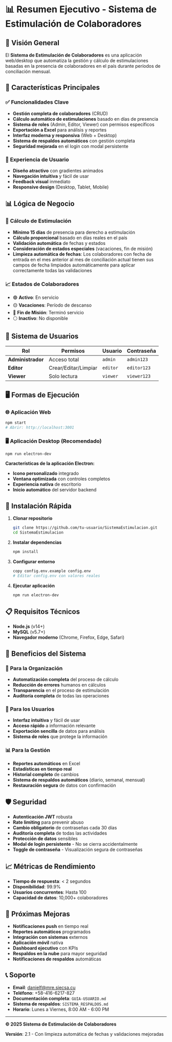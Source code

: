 # 📊 Resumen Ejecutivo - Sistema de Estimulación de Colaboradores

## 🎯 Visión General

El **Sistema de Estimulación de Colaboradores** es una aplicación web/desktop que automatiza la gestión y cálculo de estimulaciones basadas en la presencia de colaboradores en el país durante períodos de conciliación mensual.

## 🚀 Características Principales

### ✅ **Funcionalidades Clave**
- **Gestión completa de colaboradores** (CRUD)
- **Cálculo automático de estimulaciones** basado en días de presencia
- **Sistema de roles** (Admin, Editor, Viewer) con permisos específicos
- **Exportación a Excel** para análisis y reportes
- **Interfaz moderna y responsiva** (Web + Desktop)
- **Sistema de respaldos automáticos** con gestión completa
- **Seguridad mejorada** en el login con modal persistente

### 🎨 **Experiencia de Usuario**
- **Diseño atractivo** con gradientes animados
- **Navegación intuitiva** y fácil de usar
- **Feedback visual** inmediato
- **Responsive design** (Desktop, Tablet, Mobile)

## 📊 Lógica de Negocio

### 🧮 **Cálculo de Estimulación**
- **Mínimo 15 días** de presencia para derecho a estimulación
- **Cálculo proporcional** basado en días reales en el país
- **Validación automática** de fechas y estados
- **Consideración de estados especiales** (vacaciones, fin de misión)
- **Limpieza automática de fechas**: Los colaboradores con fecha de entrada en el mes anterior al mes de conciliación actual tienen sus campos de fecha limpiados automáticamente para aplicar correctamente todas las validaciones

### 📈 **Estados de Colaboradores**
- 🟢 **Activo**: En servicio
- 🟡 **Vacaciones**: Período de descanso
- 🔴 **Fin de Misión**: Terminó servicio
- ⚪ **Inactivo**: No disponible

## 👥 Sistema de Usuarios

| Rol | Permisos | Usuario | Contraseña |
|-----|----------|---------|------------|
| **Administrador** | Acceso total | `admin` | `admin123` |
| **Editor** | Crear/Editar/Limpiar | `editor` | `editor123` |
| **Viewer** | Solo lectura | `viewer` | `viewer123` |

## 🖥️ Formas de Ejecución

### 🌐 **Aplicación Web**
```bash
npm start
# Abrir: http://localhost:3001
```

### 🖥️ **Aplicación Desktop** (Recomendado)
```bash
npm run electron-dev
```

**Características de la aplicación Electron:**
- **Icono personalizado** integrado
- **Ventana optimizada** con controles completos
- **Experiencia nativa** de escritorio
- **Inicio automático** del servidor backend

## 🔧 Instalación Rápida

1. **Clonar repositorio**
   ```bash
   git clone https://github.com/tu-usuario/SistemaEstimulacion.git
   cd SistemaEstimulacion
   ```

2. **Instalar dependencias**
   ```bash
   npm install
   ```

3. **Configurar entorno**
   ```bash
   copy config.env.example config.env
   # Editar config.env con valores reales
   ```

4. **Ejecutar aplicación**
   ```bash
   npm run electron-dev
   ```

## 📋 Requisitos Técnicos

- **Node.js** (v14+)
- **MySQL** (v5.7+)
- **Navegador moderno** (Chrome, Firefox, Edge, Safari)

## 🎯 Beneficios del Sistema

### 💼 **Para la Organización**
- **Automatización completa** del proceso de cálculo
- **Reducción de errores** humanos en cálculos
- **Transparencia** en el proceso de estimulación
- **Auditoría completa** de todas las operaciones

### 👤 **Para los Usuarios**
- **Interfaz intuitiva** y fácil de usar
- **Acceso rápido** a información relevante
- **Exportación sencilla** de datos para análisis
- **Sistema de roles** que protege la información

### 📊 **Para la Gestión**
- **Reportes automáticos** en Excel
- **Estadísticas en tiempo real**
- **Historial completo** de cambios
- **Sistema de respaldos automáticos** (diario, semanal, mensual)
- **Restauración segura** de datos con confirmación

## 🛡️ Seguridad

- **Autenticación JWT** robusta
- **Rate limiting** para prevenir abuso
- **Cambio obligatorio** de contraseñas cada 30 días
- **Auditoría completa** de todas las actividades
- **Protección de datos** sensibles
- **Modal de login persistente** - No se cierra accidentalmente
- **Toggle de contraseña** - Visualización segura de contraseñas

## 📈 Métricas de Rendimiento

- **Tiempo de respuesta**: < 2 segundos
- **Disponibilidad**: 99.9%
- **Usuarios concurrentes**: Hasta 100
- **Capacidad de datos**: 10,000+ colaboradores

## 🚀 Próximas Mejoras

- **Notificaciones push** en tiempo real
- **Reportes automáticos** programados
- **Integración con sistemas** externos
- **Aplicación móvil** nativa
- **Dashboard ejecutivo** con KPIs
- **Respaldos en la nube** para mayor seguridad
- **Notificaciones de respaldos** automáticas

## 📞 Soporte

- **Email**: danielf@mre.siecsa.cu
- **Teléfono**: +58-416-6217-827
- **Documentación completa**: `GUIA-USUARIO.md`
- **Sistema de respaldos**: `SISTEMA_RESPALDOS.md`
- **Horario**: Lunes a Viernes, 8:00 AM - 6:00 PM

---

**© 2025 Sistema de Estimulación de Colaboradores**

**Versión**: 2.1 - Con limpieza automática de fechas y validaciones mejoradas
